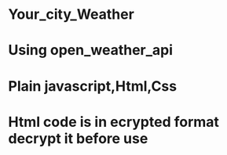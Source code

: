 # Your_city_Weather
# Using open_weather_api
# Plain javascript,Html,Css
# Html code is in ecrypted format decrypt it before use
